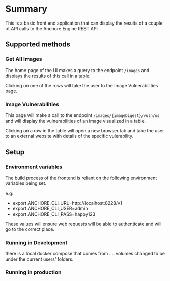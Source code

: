 
# Summary
This is a basic front end application that can display the results of a couple of API calls to the Anchore Engine REST API

## Supported methods

### Get All Images
The home page of the UI makes a query to the endpoint `/images` and displays the results of this call in a table.

Clicking on one of the rows will take the user to the Image Vulnerabilities page.

### Image Vulnerabilities
This page will make a call to the endpoint `/images/{imageDigest}/vuln/os` and will display the vulnerabilities of an image visualized in a table.

Clicking on a row in the table will open a new browser tab and take the user to an external website with details of the specific vulerability.

## Setup
### Environment variables
The build process of the frontend is reliant on the following environment variables being set.

e.g:
- export ANCHORE_CLI_URL=http://localhost:8228/v1
- export ANCHORE_CLI_USER=admin
- export ANCHORE_CLI_PASS=happy123

These values will ensure web requests will be able to authenticate and will go to the correct place.

### Running in Development
there is a local docker compose that comes from ....
volumes changed to be under the current users' folders.
### Running in production

